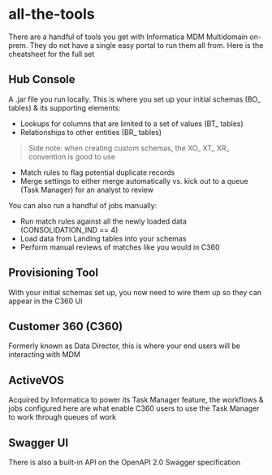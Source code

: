 # all-the-tools
There are a handful of tools you get with Informatica MDM Multidomain on-prem.  They do not have a single easy portal to run them all from.  Here is the cheatsheet for the full set

## Hub Console
A .jar file you run locally.  This is where you set up your initial schemas (BO_ tables) & its supporting elements:

- Lookups for columns that are limited to a set of values (BT_ tables)
- Relationships to other entities (BR_ tables)
> Side note: when creating custom schemas, the XO_ XT_ XR_ convention is good to use

- Match rules to flag potential duplicate records
- Merge settings to either merge automatically vs. kick out to a queue (Task Manager) for an analyst to review


You can also run a handful of jobs manually:

- Run match rules against all the newly loaded data (CONSOLIDATION_IND == 4)
- Load data from Landing tables into your schemas
- Perform manual reviews of matches like you would in C360

## Provisioning Tool
With your initial schemas set up, you now need to wire them up so they can appear in the C360 UI

## Customer 360 (C360)
Formerly known as Data Director, this is where your end users will be interacting with MDM

## ActiveVOS
Acquired by Informatica to power its Task Manager feature, the workflows & jobs configured here are what enable C360 users to use the Task Manager to work through queues of work

## Swagger UI
There is also a built-in API on the OpenAPI 2.0 Swagger specification
